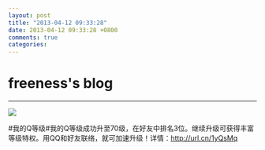 ```yaml
---
layout: post
title: "2013-04-12 09:33:28"
date: 2013-04-12 09:33:28 +0800
comments: true
categories: 
---
```


# freeness's blog

----------

![](http://okqmqrbgo.bkt.clouddn.com/201304120933281.jpg)

>
\#我的Q等级\#我的Q等级成功升至70级，在好友中排名3位。继续升级可获得丰富等级特权。用QQ和好友联络，就可加速升级！详情：http://url.cn/1yQsMq